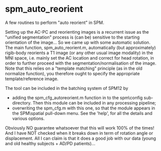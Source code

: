 # spm_auto_reorient
A few routines to perform "auto reorient" in SPM.

Setting up the AC-PC and reorienting images is a recurrent issue as the "unified segmentation" process is (can be) sensitive to the starting orientation of the image... So we came up with some automatic solution.
The main function, spm\_auto\_reorient.m, automatically (but approximately) rigib-body reorients a T1 image (or any other usual image modality) in the MNI space, i.e. mainly set the AC location and correct for head rotation, in order to further proceed with the segmentation/normalisation of the image. Note that this relies on a "template matching" principle (as in the old normalize function), you therefore ought to specify the appropriate template/reference image.


The tool can be included in the batching system of SPM12 by 
- adding the spm\_cfg\_autoreorient.m function in to the spm\config sub-directory. Then this module can be included in any processing pipeline;
- overwriting the spm\_cfg.m with this one, so that the module appears in the SPM\spatial pull-down menu.
See the 'help', for all the details and various options.

Obviously NO guarantee whatsoever that this will work 100% of the times! 
And I have NOT checked when it breaks down in term of rotation angle or displacement. All I can claim is that it does a good job with our data (young and old healthy subjects + AD/PD patients)...

